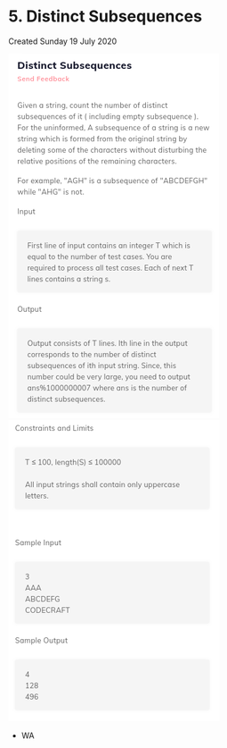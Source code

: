 # 5. Distinct Subsequences
Created Sunday 19 July 2020

![](./5._Distinct_Subsequences_-_120/pasted_image.png)
![](./5._Distinct_Subsequences_-_120/pasted_image001.png)

* WA


